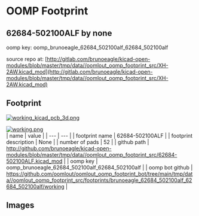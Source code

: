 # OOMP Footprint  
## 62684-502100ALF  by none  
  
oomp key: oomp_brunoeagle_62684_502100alf_62684_502100alf  
  
source repo at: [http://gitlab.com/brunoeagle/kicad-open-modules/blob/master/tmp/data//oomlout_oomp_footprint_src/XH-2AW.kicad_mod](http://gitlab.com/brunoeagle/kicad-open-modules/blob/master/tmp/data//oomlout_oomp_footprint_src/XH-2AW.kicad_mod)  
## Footprint  
  
[![working_kicad_pcb_3d.png](working_kicad_pcb_3d_600.png)](working_kicad_pcb_3d.png)  
  
[![working.png](working_600.png)](working.png)  
| name | value | 
| --- | --- | 
| footprint name | 62684-502100ALF | 
| footprint description | None | 
| number of pads | 52 | 
| github path | http://github.com/brunoeagle/kicad-open-modules/blob/master/tmp/data//oomlout_oomp_footprint_src/62684-502100ALF.kicad_mod | 
| oomp key | oomp_brunoeagle_62684_502100alf_62684_502100alf | 
| oomp bot github | https://github.com/oomlout/oomlout_oomp_footprint_bot/tree/main/tmp/data//oomlout_oomp_footprint_src/footprints/brunoeagle_62684_502100alf_62684_502100alf/working | 
## Images  

